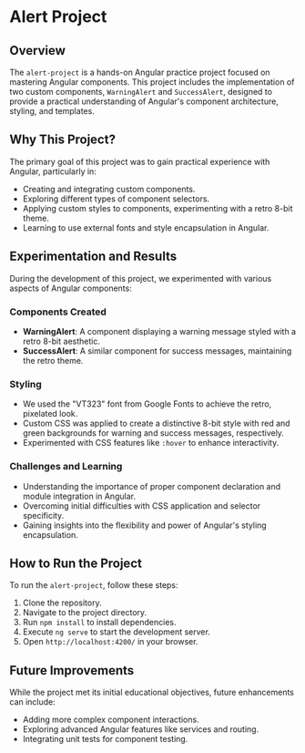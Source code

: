 # Alert Project

## Overview

The `alert-project` is a hands-on Angular practice project focused on mastering Angular components. This project includes the implementation of two custom components, `WarningAlert` and `SuccessAlert`, designed to provide a practical understanding of Angular's component architecture, styling, and templates.

## Why This Project?

The primary goal of this project was to gain practical experience with Angular, particularly in:

- Creating and integrating custom components.
- Exploring different types of component selectors.
- Applying custom styles to components, experimenting with a retro 8-bit theme.
- Learning to use external fonts and style encapsulation in Angular.

## Experimentation and Results

During the development of this project, we experimented with various aspects of Angular components:

### Components Created

- **WarningAlert**: A component displaying a warning message styled with a retro 8-bit aesthetic.
- **SuccessAlert**: A similar component for success messages, maintaining the retro theme.

### Styling

- We used the "VT323" font from Google Fonts to achieve the retro, pixelated look.
- Custom CSS was applied to create a distinctive 8-bit style with red and green backgrounds for warning and success messages, respectively.
- Experimented with CSS features like `:hover` to enhance interactivity.

### Challenges and Learning

- Understanding the importance of proper component declaration and module integration in Angular.
- Overcoming initial difficulties with CSS application and selector specificity.
- Gaining insights into the flexibility and power of Angular's styling encapsulation.

## How to Run the Project

To run the `alert-project`, follow these steps:

1. Clone the repository.
2. Navigate to the project directory.
3. Run `npm install` to install dependencies.
4. Execute `ng serve` to start the development server.
5. Open `http://localhost:4200/` in your browser.

## Future Improvements

While the project met its initial educational objectives, future enhancements can include:

- Adding more complex component interactions.
- Exploring advanced Angular features like services and routing.
- Integrating unit tests for component testing.
